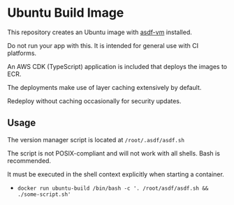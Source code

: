 # Ubuntu Build Image

This repository creates an Ubuntu image with [asdf-vm](https://asdf-vm.com/) installed.

Do not run your app with this. It is intended for general use with CI platforms.

An AWS CDK (TypeScript) application is included that deploys the images to ECR.

The deployments make use of layer caching extensively by default.

Redeploy without caching occasionally for security updates.


## Usage

The version manager script is located at `/root/.asdf/asdf.sh`

The script is not POSIX-compliant and will not work with all shells.
Bash is recommended.

It must be executed in the shell context explicitly when starting a container.
- `docker run ubuntu-build /bin/bash -c '. /root/asdf/asdf.sh && ./some-script.sh'`
